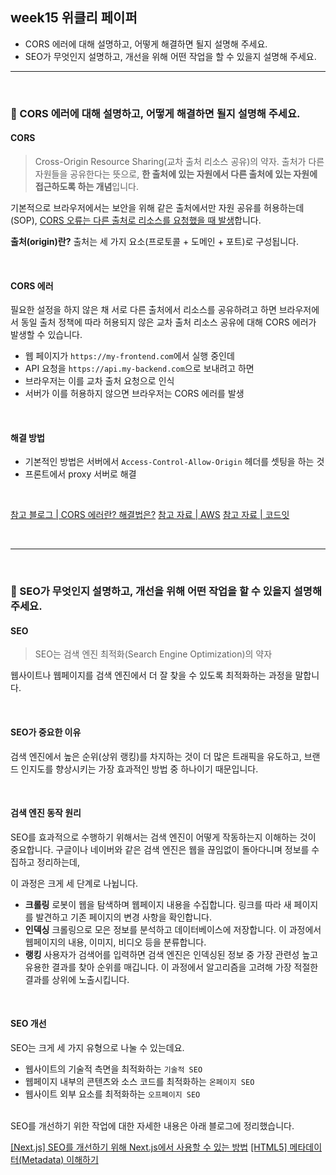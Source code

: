 <h2 id="week15-위클리-페이퍼">week15 위클리 페이퍼</h2>
<ul>
<li>CORS 에러에 대해 설명하고, 어떻게 해결하면 될지 설명해 주세요.</li>
<li>SEO가 무엇인지 설명하고, 개선을 위해 어떤 작업을 할 수 있을지 설명해 주세요.<br />

</li>
</ul>
<hr />
<br />

<h3 id="💬-cors-에러에-대해-설명하고-어떻게-해결하면-될지-설명해-주세요">💬 CORS 에러에 대해 설명하고, 어떻게 해결하면 될지 설명해 주세요.</h3>
<h4 id="cors">CORS</h4>
<blockquote>
<p>Cross-Origin Resource Sharing(교차 출처 리소스 공유)의 약자. 
출처가 다른 자원들을 공유한다는 뜻으로, <strong>한 출처에 있는 자원에서 다른 출처에 있는 자원에 접근하도록 하는 개념</strong>입니다.</p>
</blockquote>
<p> 기본적으로 브라우저에서는 보안을 위해 같은 출처에서만 자원 공유를 허용하는데(SOP),
 <u>CORS 오류는 다른 출처로 리소스를 요청했을 때 발생</u>합니다.
 <br /></p>
<p><strong>출처(origin)란?</strong>
 출처는 세 가지 요소(프로토콜 + 도메인 + 포트)로 구성됩니다.</p>
  <br />

<h4 id="cors-에러">CORS 에러</h4>
<p>필요한 설정을 하지 않은 채 서로 다른 출처에서 리소스를 공유하려고 하면 브라우저에서 동일 출처 정책에 따라 허용되지 않은 교차 출처 리소스 공유에 대해 CORS 에러가 발생할 수 있습니다.</p>
<ul>
<li>웹 페이지가 <code>https://my-frontend.com</code>에서 실행 중인데</li>
<li>API 요청을 <code>https://api.my-backend.com</code>으로 보내려고 하면</li>
<li>브라우저는 이를 교차 출처 요청으로 인식</li>
<li>서버가 이를 허용하지 않으면 브라우저는 CORS 에러를 발생</li>
</ul>
<br />

<h4 id="해결-방법">해결 방법</h4>
<ul>
<li>기본적인 방법은 서버에서 <code>Access-Control-Allow-Origin</code> 헤더를 셋팅을 하는 것</li>
<li>프론트에서 proxy 서버로 해결</li>
</ul>
<br />


<p><a href="https://ramoo1101.tistory.com/60">참고 블로그 | CORS 에러란? 해결법은?</a>
<a href="https://aws.amazon.com/ko/what-is/cross-origin-resource-sharing/">참고 자료 | AWS</a>
<a href="https://www.codeit.kr/tutorials/95/CORS%EB%9E%80%3F">참고 자료 | 코드잇</a></p>
<br />

<hr />
<br />

<h3 id="💬-seo가-무엇인지-설명하고-개선을-위해-어떤-작업을-할-수-있을지-설명해-주세요">💬 SEO가 무엇인지 설명하고, 개선을 위해 어떤 작업을 할 수 있을지 설명해 주세요.</h3>
<h4 id="seo">SEO</h4>
<blockquote>
<p>SEO는 검색 엔진 최적화(Search Engine Optimization)의 약자</p>
</blockquote>
<p>웹사이트나 웹페이지를 검색 엔진에서 더 잘 찾을 수 있도록 최적화하는 과정을 말합니다.</p>
<br />

<h4 id="seo가-중요한-이유">SEO가 중요한 이유</h4>
<p>검색 엔진에서 높은 순위(상위 랭킹)를 차지하는 것이 더 많은 트래픽을 유도하고, 브랜드 인지도를 향상시키는 가장 효과적인 방법 중 하나이기 때문입니다. </p>
<br />

<h4 id="검색-엔진-동작-원리">검색 엔진 동작 원리</h4>
<p>SEO를 효과적으로 수행하기 위해서는 검색 엔진이 어떻게 작동하는지 이해하는 것이 중요합니다.
구글이나 네이버와 같은 검색 엔진은 웹을 끊임없이 돌아다니며 정보를 수집하고 정리하는데, </p>
<p>이 과정은 크게 세 단계로 나뉩니다.</p>
<ul>
<li><strong>크롤링</strong>
로봇이 웹을 탐색하며 웹페이지 내용을 수집합니다. 
링크를 따라 새 페이지를 발견하고 기존 페이지의 변경 사항을 확인합니다.</li>
<li><strong>인덱싱</strong>
크롤링으로 모은 정보를 분석하고 데이터베이스에 저장합니다. 
이 과정에서 웹페이지의 내용, 이미지, 비디오 등을 분류합니다.</li>
<li><strong>랭킹</strong>
사용자가 검색어를 입력하면 검색 엔진은 인덱싱된 정보 중 가장 관련성 높고 유용한 결과를 찾아 순위를 매깁니다.
이 과정에서 알고리즘을 고려해 가장 적절한 결과를 상위에 노출시킵니다.</li>
</ul>
<br />

<h4 id="seo-개선">SEO 개선</h4>
<p>SEO는 크게 세 가지 유형으로 나눌 수 있는데요.</p>
<ul>
<li>웹사이트의 기술적 측면을 최적화하는 <code>기술적 SEO</code></li>
<li>웹페이지 내부의 콘텐츠와 소스 코드를 최적화하는 <code>온페이지 SEO</code></li>
<li>웹사이트 외부 요소를 최적화하는 <code>오프페이지 SEO</code></li>
</ul>
<br />
SEO를 개선하기 위한 작업에 대한 자세한 내용은 아래 블로그에 정리했습니다.

<p><a href="https://velog.io/@iamsuuya/%EB%8D%B0%EC%9D%BC%EB%A6%AC-%ED%8C%80%EB%AF%B8%EC%85%98-Next.js-Middleware-SEO">[Next.js] SEO를 개선하기 위해 Next.js에서 사용할 수 있는 방법</a>
<a href="https://velog.io/@iamsuuya/HTML5-%EB%A9%94%ED%83%80%EB%8D%B0%EC%9D%B4%ED%84%B0-%EC%9D%B4%ED%95%B4%ED%95%98%EA%B8%B0">[HTML5] 메타데이터(Metadata) 이해하기</a></p>
